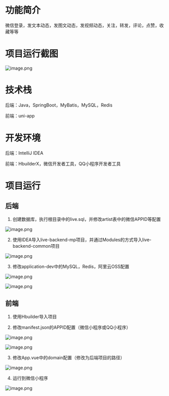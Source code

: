 # 功能简介

微信登录，发文本动态，发图文动态，发视频动态，关注，转发，评论，点赞，收藏等等

# 项目运行截图

![image.png](https://upload-images.jianshu.io/upload_images/1754553-a870b839d364ca92.png?imageMogr2/auto-orient/strip%7CimageView2/2/w/1240)

# 技术栈

后端：Java，SpringBoot，MyBatis，MySQL，Redis

前端：uni-app

# 开发环境

后端：IntelliJ IDEA

前端：HbuilderX，微信开发者工具，QQ小程序开发者工具

# 项目运行

## 后端

1. 创建数据库，执行根目录中的live.sql，并修改artist表中的微信APPID等配置

![image.png](https://upload-images.jianshu.io/upload_images/1754553-996c58c6a5bd443c.png?imageMogr2/auto-orient/strip%7CimageView2/2/w/1240)

2. 使用IDEA导入live-backend-mp项目，并通过Modules的方式导入live-backend-common项目

![image.png](https://upload-images.jianshu.io/upload_images/1754553-b9c521cc05c9daf4.png?imageMogr2/auto-orient/strip%7CimageView2/2/w/1240)

3. 修改application-dev中的MySQL，Redis，阿里云OSS配置

![image.png](https://upload-images.jianshu.io/upload_images/1754553-9f45dc596be980de.png?imageMogr2/auto-orient/strip%7CimageView2/2/w/1240)

![image.png](https://upload-images.jianshu.io/upload_images/1754553-202694c75f360a9a.png?imageMogr2/auto-orient/strip%7CimageView2/2/w/1240)

## 前端

1. 使用Hbuilder导入项目

2. 修改manifest.json的APPID配置（微信小程序或QQ小程序）

![image.png](https://upload-images.jianshu.io/upload_images/1754553-ee5278336889869c.png?imageMogr2/auto-orient/strip%7CimageView2/2/w/1240)

![image.png](https://upload-images.jianshu.io/upload_images/1754553-d4d9f7f24328b0f3.png?imageMogr2/auto-orient/strip%7CimageView2/2/w/1240)

3. 修改App.vue中的domain配置（修改为后端项目的路径）

![image.png](https://upload-images.jianshu.io/upload_images/1754553-26b1b3281e92399c.png?imageMogr2/auto-orient/strip%7CimageView2/2/w/1240)

4. 运行到微信小程序

![image.png](https://upload-images.jianshu.io/upload_images/1754553-25c7af0b1cd18477.png?imageMogr2/auto-orient/strip%7CimageView2/2/w/1240)

